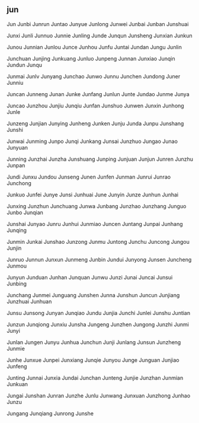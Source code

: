 jun
---

Jun Junbi Junrun Juntao Junyue Junlong Junwei Junbai Junban Junshuai

Junxi Junli Junnuo Junnie Junling Junde Junqun Junsheng Junxian Junkun

Junou Junnian Junlou Junce Junhou Junfu Juntai Jundan Jungu Junlin

Junchuan Junjing Junkuang Junluo Junpeng Junnan Junxiao Junqin Jundun Junqu

Junmai Junlv Junyang Junchao Junwo Junnu Junchen Jundong Juner Junniu

Juncan Junneng Junan Junke Junfang Junlun Junte Jundao Junme Junya

Juncao Junzhou Junjiu Junqiu Junfan Junshuo Junwen Junxin Junhong Junle

Junzeng Junjian Junying Junheng Junken Junju Junda Junpu Junshang Junshi

Junwai Junming Junpo Junqi Junkang Junsai Junzhuo Jungao Junao Junyuan

Junning Junzhai Junzha Junshuang Junping Junjuan Junjun Junren Junzhu Junpan

Jundi Junxu Jundou Junseng Junen Junfen Junman Junrui Junrao Junchong

Junkuo Junfei Junye Junsi Junhuai June Junyin Junze Junhun Junhai

Junxing Junzhun Junchuang Junwa Junbang Junzhao Junzhang Junguo Junbo   Junqian

Junshai Junyao Junru Junhui Junmiao Juncen Juntang Junpai Junhang Junqing

Junmin Junkai Junshao Junzong Junmu Juntong Junchu Juncong Jungou Junjin

Junruo Junnun Junxun Junmeng Junbin Jundui Junyong Junsen Juncheng Junmou

Junyun Junduan Junhan Junquan Junwu Junzi Junai Juncai Junsui Junbing

Junchang Junmei Junguang Junshen Junna Junshun Juncun Junjiang Junzhuai Junhuan

Junsu Junsong Junyan Junqiao Jundu Junjia Junchi Junlei Junshu Juntian

Junzun Junqiong Junxiu Junsha Jungeng Junzhen Jungong Junzhi Junmi Junyi

Junlan Jungen Junyu Junhua Junchun Junji Junlang Junsun Junzheng Junmie

Junhe Junxue Junpei Junxiang Junqie Junyou Junge Junguan Junjiao Junfeng

Junting Junnai Junxia Jundai Junchan Junteng Junjie Junzhan Junmian Junkuan

Jungai Junshan Junran Junzhe Junlu Junwang Junxuan Junzhong Junhao Junzu

Jungang Junqiang Junrong Junshe 